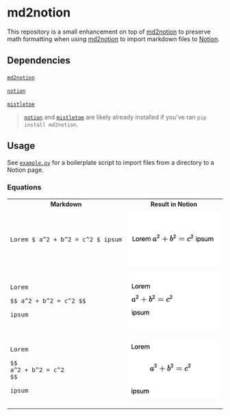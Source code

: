 # md2notion

This repository is a small enhancement on top of [md2notion](https://github.com/Cobertos/md2notion) to preserve math formatting when using [md2notion](https://github.com/Cobertos/md2notion) to import markdown files to [Notion](https://notion.so).

## Dependencies

[`md2notion`](https://github.com/Cobertos/md2notion)

[`notion`](https://github.com/jamalex/notion-py)

[`mistletoe`](https://github.com/miyuchina/mistletoe)

> [`notion`](https://github.com/jamalex/notion-py) and [`mistletoe`](https://github.com/miyuchina/mistletoe) are likely already installed if you've ran `pip install md2notion`.

## Usage

See [`example.py`](./example.py) for a boilerplate script to import files from a directory to a Notion page.

### Equations
<table>
<tr>
<th>
Markdown
</th>
<th>
Result in Notion
</th>
</tr>

<tr>

<td>
<pre>
<br/>Lorem $ a^2 + b^2 = c^2 $ ipsum<br/>
</pre>
</td>

<td>
<img src="./img/$_delim.png">
</td>

</tr>

<tr>

<td>
<pre>
<br/>Lorem<br/><br/>$$ a^2 + b^2 = c^2 $$<br/><br/>ipsum<br/>
</pre>
</td>

<td>
<img src="./img/$$_delim.png">
</td>

</tr>

<tr>

<td>
<pre>
<br/>Lorem<br/><br/>$$<br/>a^2 + b^2 = c^2<br/>$$<br/><br/>ipsum<br/>
</pre>
</td>

<td>
<img src="./img/$$_line_delim.png">
</td>

</tr>

</table>